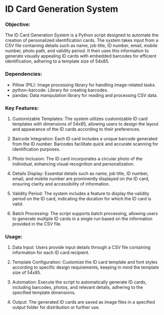 # ID Card Generation System

### Objective:
The ID Card Generation System is a Python script designed to automate the creation of personalized identification cards. The system takes input from a CSV file containing details such as name, job title, ID number, email, mobile number, photo path, and validity period. It then uses this information to generate visually appealing ID cards with embedded barcodes for efficient identification, adhering to a template size of 54x85.


### Dependencies:
- Pillow (PIL): Image processing library for handling image-related tasks.
- python-barcode: Library for creating barcodes.
- pandas: Data manipulation library for reading and processing CSV data.

  
### Key Features:
1. Customizable Templates: The system utilizes customizable ID card templates with dimensions of 54x85, allowing users to design the layout and appearance of the ID cards according to their preferences.

2. Barcode Integration: Each ID card includes a unique barcode generated from the ID number. Barcodes facilitate quick and accurate scanning for identification purposes.

3. Photo Inclusion: The ID card incorporates a circular photo of the individual, enhancing visual recognition and personalization.

4. Details Display: Essential details such as name, job title, ID number, email, and mobile number are prominently displayed on the ID card, ensuring clarity and accessibility of information.

5. Validity Period: The system includes a feature to display the validity period on the ID card, indicating the duration for which the ID card is valid.

6. Batch Processing: The script supports batch processing, allowing users to generate multiple ID cards in a single run based on the information provided in the CSV file.


### Usage:
1. Data Input: Users provide input details through a CSV file containing information for each ID card recipient.

2. Template Configuration: Customize the ID card template and font styles according to specific design requirements, keeping in mind the template size of 54x85.

3. Automation: Execute the script to automatically generate ID cards, including barcodes, photos, and relevant details, adhering to the specified template dimensions.

4. Output: The generated ID cards are saved as image files in a specified output folder for distribution or further use.



